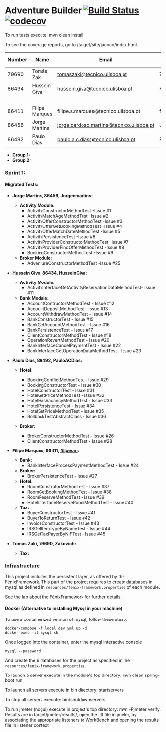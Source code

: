 # Adventure Builder [![Build Status](https://travis-ci.com/tecnico-softeng/prototype-2018.svg?token=fJ1UzWxWjpuNcHWPhqjT&branch=master)](https://travis-ci.com/tecnico-softeng/prototype-2018) [![codecov](https://codecov.io/gh/tecnico-softeng/prototype-2018/branch/master/graph/badge.svg?token=OPjXGqoNEm)](https://codecov.io/gh/tecnico-softeng/prototype-2018)


To run tests execute: mvn clean install

To see the coverage reports, go to <module name>/target/site/jacoco/index.html.


|   Number   |          Name           |                  Email                  |   GitHub Username  | Group |
| ---------- | ----------------------- | --------------------------------------- | -------------------| ----- |
| 79690      | Tomás Zaki              |tomaszaki@tecnico.ulisboa.pt             | Zakovich           |   1   |
| 86434      | Hussein Giva            |hussein.giva@tecnico.ulisboa.pt          | HusseinGiva        |   1   |
|            |                         |                                         |                    |   1   |
| 86411      | Filipe Marques          |filipe.s.marques@tecnico.ulisboa.pt      | filipeom           |   2   |
| 86456      | Jorge Martins           |jorge.cardoso.martins@tecnico.ulisboa.pt | Jorgecmartins      |   2   |
| 86492      | Paulo Dias              |paulo.a.c.dias@tecnico.ulisboa.pt        | PauloACDias        |   2   |

- **Group 1:**
- **Group 2:**

### Sprint 1:
#### Migrated Tests:
* **Jorge Martins, 86456, Jorgecmartins:**
  + **Activity Module:**
    - ActivityConstructorMethodTest          -Issue #1
    - ActivityMatchAgeMethodTest             -Issue #2
    - ActivityOfferConstructorMethodTest     -Issue #3
    - ActivityOfferGetBookingMethodTest      -Issue #4
    - ActivityOfferMatchDateMethodTest       -Issue #5
    - ActivityPersistenceTest                -Issue #6
    - ActivityProviderConstructorMethodTest  -Issue #7
    - ActivityProviderFindOfferMethodTest    -Issue #8
    - BookingConstructorMethodTest           -Issue #9
  + **Broker Module:**
     - AdventureConstructorMethodTest        -Issue #25

* **Hussein Giva, 86434, HusseinGiva:**
  + **Activity Module:**
    - ActivityInterfaceGetActivityReservationDataMethodTest- Issue #11  
  + **Bank Module:**
    - AccountContructorMethodTest - Issue #12  
    - AccountDepositMethodTest - Issue #13  
    - AccountWithdrawMethodTest - Issue #14  
    - BankConstructorTest - Issue #15  
    - BankGetAccountMethodTest - Issue #16  
    - BankPersistenceTest - Issue #17  
    - ClientConstructorMethodTest - Issue #18  
    - OperationRevertMethodTest - Issue #20  
    - BankInterfaceCancelPaymentTest - Issue #22  
    - BankInterfaceGetOperationDataMethodTest - Issue #23  
    
* **Paulo Dias, 86492, PauloACDias:**
  + **Hotel:**
	- BookingConflictMethodTest   - Issue #29
    - BookingConstructorTest      - Issue #30
    - HotelConstructorTest        - Issue #31
    - HotelGetPriceMethodTest     - Issue #32
    - HotelHasVacancyMethodTest   - Issue #33
    - HotelPersistenceTest        - Issue #34
    - HotelSetPriceMethodTest     - Issue #35
    - RollbackTestAbstractClass   - Issue #36
	
  + **Broker:**
	- BrokerConstructorMethodTest - Issue #26
	- ClientConstructorMethodTest - Issue #28

* **Filipe Marques, 86411, [filipeom](https://github.com/filipeom):**
  + **Bank:**
    - BankInterfaceProcessPaymentMethodTest - Issue #24
  + **Broker:**
    - BrokerPersistenceTest        - Issue #27
  + **Hotel:**
    - RoomConstrutorMethodTest     - Issue #37
    - RoomGetBookingMethodTest     - Issue #38
    - RoomReserveMethodTest        - Issue #39
    - HotelInterfaceReserveRoomMethodTest - Issue #40
  + **Tax:**
    - BuyerConstructorTest         - Issue #41
    - BuyerToReturnTest            - Issue #42
    - InvoiceConstructorTest       - Issue #43
    - IRSGetItemTypeByNameTest     - Issue #44
    - IRSGetTaxPayerByNIFTest      - Issue #45

* **Tomás Zaki, 79690, Zakovich:**
  + **Tax:**

### Infrastructure

This project includes the persistent layer, as offered by the FénixFramework.
This part of the project requires to create databases in mysql as defined in `resources/fenix-framework.properties` of each module.

See the lab about the FénixFramework for further details.

#### Docker (Alternative to installing Mysql in your machine)

To use a containerized version of mysql, follow these stesp:

```
docker-compose -f local.dev.yml up -d
docker exec -it mysql sh
```

Once logged into the container, enter the mysql interactive console

```
mysql --password
```

And create the 6 databases for the project as specified in
the `resources/fenix-framework.properties`.

To launch a server execute in the module's top directory: mvn clean spring-boot:run

To launch all servers execute in bin directory: startservers

To stop all servers execute: bin/shutdownservers

To run jmeter (nogui) execute in project's top directory: mvn -Pjmeter verify. Results are in target/jmeter/results/, open the .jtl file in jmeter, by associating the appropriate listeners to WorkBench and opening the results file in listener context

